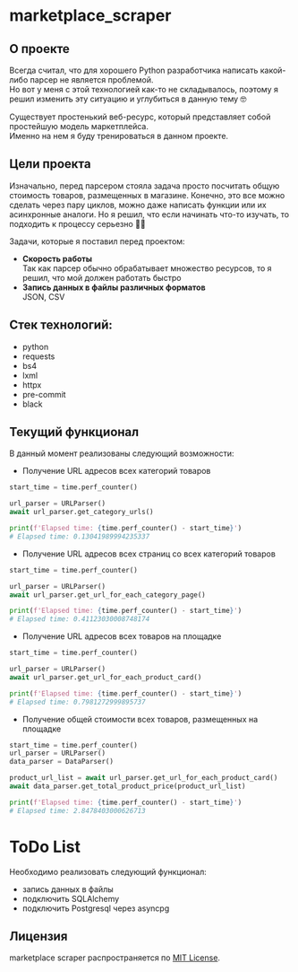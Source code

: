# marketplace_scraper

## О проекте
Всегда считал, что для хорошего Python разработчика написать какой-либо парсер не является проблемой. <br>
Но вот у меня с этой технологией как-то не складывалось, поэтому я решил изменить эту ситуацию и углубиться в данную тему 🤓

Существует простенький веб-ресурс, который представляет собой простейшую модель маркетплейса.<br>
Именно на нем я буду тренироваться в данном проекте.

## Цели проекта

Изначально, перед парсером стояла задача просто посчитать общую стоимость товаров, размещенных в магазине.
Конечно, это все можно сделать через пару циклов, можно даже написать функции или их асинхронные аналоги.
Но я решил, что если начинать что-то изучать, то подходить к процессу серьезно 👨‍💻

Задачи, которые я поставил перед проектом:
* __Скорость работы__ <br>
Так как парсер обычно обрабатывает множество ресурсов, то я решил, что мой должен работать быстро
* __Запись данных в файлы различных форматов__ <br>
JSON, CSV

## Стек технологий:
- python
- requests
- bs4
- lxml
- httpx
- pre-commit
- black

## Текущий функционал

В данный момент реализованы следующий возможности:

- Получение URL адресов всех категорий товаров
```python
start_time = time.perf_counter()

url_parser = URLParser()
await url_parser.get_category_urls()

print(f'Elapsed time: {time.perf_counter() - start_time}')
# Elapsed time: 0.13041989994235337
```

- Получение URL адресов всех страниц со всех категорий товаров
```python
start_time = time.perf_counter()

url_parser = URLParser()
await url_parser.get_url_for_each_category_page()

print(f'Elapsed time: {time.perf_counter() - start_time}')
# Elapsed time: 0.41123030008748174
```

- Получение URL адресов всех товаров на площадке
```python
start_time = time.perf_counter()

url_parser = URLParser()
await url_parser.get_url_for_each_product_card()

print(f'Elapsed time: {time.perf_counter() - start_time}')
# Elapsed time: 0.7981272999895737
```

- Получение общей стоимости всех товаров, размещенных на площадке
```python
start_time = time.perf_counter()
url_parser = URLParser()
data_parser = DataParser()

product_url_list = await url_parser.get_url_for_each_product_card()
await data_parser.get_total_product_price(product_url_list)

print(f'Elapsed time: {time.perf_counter() - start_time}')
# Elapsed time: 2.8478403000626713
```

# ToDo List

Необходимо реализовать следующий функционал:
- запись данных в файлы
- подключить SQLAlchemy
- подключить Postgresql через asyncpg


## Лицензия
marketplace scraper распространяется по [MIT License](https://opensource.org/licenses/MIT).
